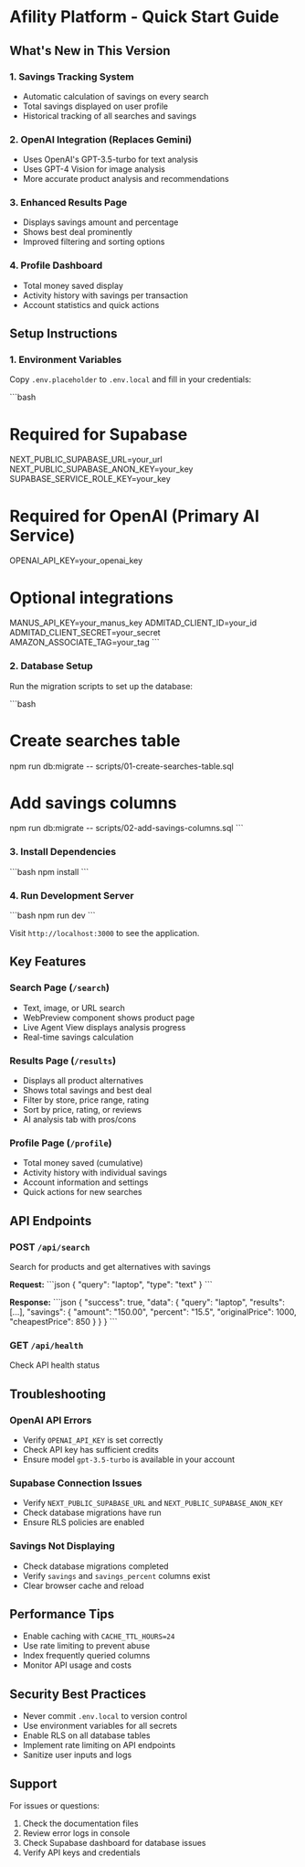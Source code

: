 # Afility Platform - Quick Start Guide

## What's New in This Version

### 1. Savings Tracking System
- Automatic calculation of savings on every search
- Total savings displayed on user profile
- Historical tracking of all searches and savings

### 2. OpenAI Integration (Replaces Gemini)
- Uses OpenAI's GPT-3.5-turbo for text analysis
- Uses GPT-4 Vision for image analysis
- More accurate product analysis and recommendations

### 3. Enhanced Results Page
- Displays savings amount and percentage
- Shows best deal prominently
- Improved filtering and sorting options

### 4. Profile Dashboard
- Total money saved display
- Activity history with savings per transaction
- Account statistics and quick actions

## Setup Instructions

### 1. Environment Variables

Copy `.env.placeholder` to `.env.local` and fill in your credentials:

\`\`\`bash
# Required for Supabase
NEXT_PUBLIC_SUPABASE_URL=your_url
NEXT_PUBLIC_SUPABASE_ANON_KEY=your_key
SUPABASE_SERVICE_ROLE_KEY=your_key

# Required for OpenAI (Primary AI Service)
OPENAI_API_KEY=your_openai_key

# Optional integrations
MANUS_API_KEY=your_manus_key
ADMITAD_CLIENT_ID=your_id
ADMITAD_CLIENT_SECRET=your_secret
AMAZON_ASSOCIATE_TAG=your_tag
\`\`\`

### 2. Database Setup

Run the migration scripts to set up the database:

\`\`\`bash
# Create searches table
npm run db:migrate -- scripts/01-create-searches-table.sql

# Add savings columns
npm run db:migrate -- scripts/02-add-savings-columns.sql
\`\`\`

### 3. Install Dependencies

\`\`\`bash
npm install
\`\`\`

### 4. Run Development Server

\`\`\`bash
npm run dev
\`\`\`

Visit `http://localhost:3000` to see the application.

## Key Features

### Search Page (`/search`)
- Text, image, or URL search
- WebPreview component shows product page
- Live Agent View displays analysis progress
- Real-time savings calculation

### Results Page (`/results`)
- Displays all product alternatives
- Shows total savings and best deal
- Filter by store, price range, rating
- Sort by price, rating, or reviews
- AI analysis tab with pros/cons

### Profile Page (`/profile`)
- Total money saved (cumulative)
- Activity history with individual savings
- Account information and settings
- Quick actions for new searches

## API Endpoints

### POST `/api/search`
Search for products and get alternatives with savings

**Request:**
\`\`\`json
{
  "query": "laptop",
  "type": "text"
}
\`\`\`

**Response:**
\`\`\`json
{
  "success": true,
  "data": {
    "query": "laptop",
    "results": [...],
    "savings": {
      "amount": "150.00",
      "percent": "15.5",
      "originalPrice": 1000,
      "cheapestPrice": 850
    }
  }
}
\`\`\`

### GET `/api/health`
Check API health status

## Troubleshooting

### OpenAI API Errors
- Verify `OPENAI_API_KEY` is set correctly
- Check API key has sufficient credits
- Ensure model `gpt-3.5-turbo` is available in your account

### Supabase Connection Issues
- Verify `NEXT_PUBLIC_SUPABASE_URL` and `NEXT_PUBLIC_SUPABASE_ANON_KEY`
- Check database migrations have run
- Ensure RLS policies are enabled

### Savings Not Displaying
- Check database migrations completed
- Verify `savings` and `savings_percent` columns exist
- Clear browser cache and reload

## Performance Tips

- Enable caching with `CACHE_TTL_HOURS=24`
- Use rate limiting to prevent abuse
- Index frequently queried columns
- Monitor API usage and costs

## Security Best Practices

- Never commit `.env.local` to version control
- Use environment variables for all secrets
- Enable RLS on all database tables
- Implement rate limiting on API endpoints
- Sanitize user inputs and logs

## Support

For issues or questions:
1. Check the documentation files
2. Review error logs in console
3. Check Supabase dashboard for database issues
4. Verify API keys and credentials
